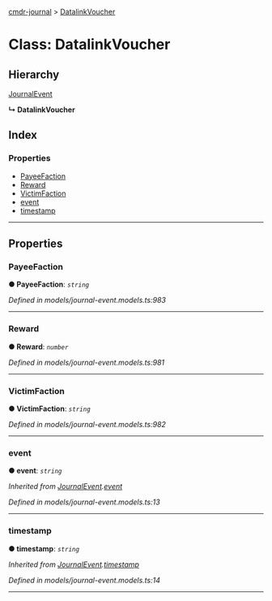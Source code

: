 [cmdr-journal](../README.md) > [DatalinkVoucher](../classes/datalinkvoucher.md)



# Class: DatalinkVoucher

## Hierarchy


 [JournalEvent](journalevent.md)

**↳ DatalinkVoucher**







## Index

### Properties

* [PayeeFaction](datalinkvoucher.md#payeefaction)
* [Reward](datalinkvoucher.md#reward)
* [VictimFaction](datalinkvoucher.md#victimfaction)
* [event](datalinkvoucher.md#event)
* [timestamp](datalinkvoucher.md#timestamp)



---
## Properties
<a id="payeefaction"></a>

###  PayeeFaction

**●  PayeeFaction**:  *`string`* 

*Defined in models/journal-event.models.ts:983*





___

<a id="reward"></a>

###  Reward

**●  Reward**:  *`number`* 

*Defined in models/journal-event.models.ts:981*





___

<a id="victimfaction"></a>

###  VictimFaction

**●  VictimFaction**:  *`string`* 

*Defined in models/journal-event.models.ts:982*





___

<a id="event"></a>

###  event

**●  event**:  *`string`* 

*Inherited from [JournalEvent](journalevent.md).[event](journalevent.md#event)*

*Defined in models/journal-event.models.ts:13*





___

<a id="timestamp"></a>

###  timestamp

**●  timestamp**:  *`string`* 

*Inherited from [JournalEvent](journalevent.md).[timestamp](journalevent.md#timestamp)*

*Defined in models/journal-event.models.ts:14*





___


